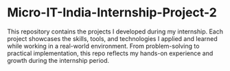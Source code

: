 # Micro-IT-India-Internship-Project-2
This repository contains the projects I developed during my internship. Each project showcases the skills, tools, and technologies I applied and learned while working in a real-world environment. From problem-solving to practical implementation, this repo reflects my hands-on experience and growth during the internship period.
